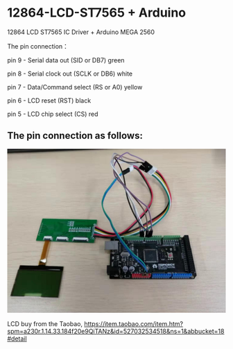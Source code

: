 # 12864-LCD-ST7565  + Arduino

12864 LCD ST7565 IC Driver  + Arduino MEGA 2560

 The pin connection：
 
 pin 9 - Serial data out (SID or DB7)    green
 
 pin 8 - Serial clock out (SCLK or DB6)  white
 
 pin 7 - Data/Command select (RS or A0)  yellow
 
 pin 6 - LCD reset (RST)                 black
 
 pin 5 - LCD chip select (CS)            red  
 
 
 
 
## The pin connection as follows:

![The connection as follows:](https://github.com/leejianping/12864-LCD-ST7565/blob/master/webwxgetmsgimg%20(2).jpg)


LCD buy from the Taobao, https://item.taobao.com/item.htm?spm=a230r.1.14.33.184f20e9QiTANz&id=527032534518&ns=1&abbucket=18#detail
